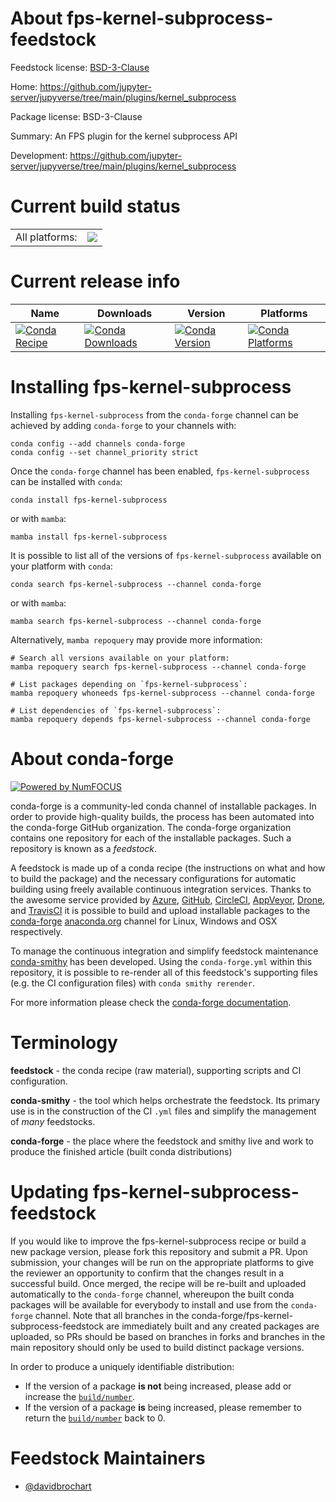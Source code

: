 About fps-kernel-subprocess-feedstock
=====================================

Feedstock license: [BSD-3-Clause](https://github.com/conda-forge/fps-kernel-subprocess-feedstock/blob/main/LICENSE.txt)

Home: https://github.com/jupyter-server/jupyverse/tree/main/plugins/kernel_subprocess

Package license: BSD-3-Clause

Summary: An FPS plugin for the kernel subprocess API

Development: https://github.com/jupyter-server/jupyverse/tree/main/plugins/kernel_subprocess

Current build status
====================


<table><tr><td>All platforms:</td>
    <td>
      <a href="https://dev.azure.com/conda-forge/feedstock-builds/_build/latest?definitionId=26143&branchName=main">
        <img src="https://dev.azure.com/conda-forge/feedstock-builds/_apis/build/status/fps-kernel-subprocess-feedstock?branchName=main">
      </a>
    </td>
  </tr>
</table>

Current release info
====================

| Name | Downloads | Version | Platforms |
| --- | --- | --- | --- |
| [![Conda Recipe](https://img.shields.io/badge/recipe-fps--kernel--subprocess-green.svg)](https://anaconda.org/conda-forge/fps-kernel-subprocess) | [![Conda Downloads](https://img.shields.io/conda/dn/conda-forge/fps-kernel-subprocess.svg)](https://anaconda.org/conda-forge/fps-kernel-subprocess) | [![Conda Version](https://img.shields.io/conda/vn/conda-forge/fps-kernel-subprocess.svg)](https://anaconda.org/conda-forge/fps-kernel-subprocess) | [![Conda Platforms](https://img.shields.io/conda/pn/conda-forge/fps-kernel-subprocess.svg)](https://anaconda.org/conda-forge/fps-kernel-subprocess) |

Installing fps-kernel-subprocess
================================

Installing `fps-kernel-subprocess` from the `conda-forge` channel can be achieved by adding `conda-forge` to your channels with:

```
conda config --add channels conda-forge
conda config --set channel_priority strict
```

Once the `conda-forge` channel has been enabled, `fps-kernel-subprocess` can be installed with `conda`:

```
conda install fps-kernel-subprocess
```

or with `mamba`:

```
mamba install fps-kernel-subprocess
```

It is possible to list all of the versions of `fps-kernel-subprocess` available on your platform with `conda`:

```
conda search fps-kernel-subprocess --channel conda-forge
```

or with `mamba`:

```
mamba search fps-kernel-subprocess --channel conda-forge
```

Alternatively, `mamba repoquery` may provide more information:

```
# Search all versions available on your platform:
mamba repoquery search fps-kernel-subprocess --channel conda-forge

# List packages depending on `fps-kernel-subprocess`:
mamba repoquery whoneeds fps-kernel-subprocess --channel conda-forge

# List dependencies of `fps-kernel-subprocess`:
mamba repoquery depends fps-kernel-subprocess --channel conda-forge
```


About conda-forge
=================

[![Powered by
NumFOCUS](https://img.shields.io/badge/powered%20by-NumFOCUS-orange.svg?style=flat&colorA=E1523D&colorB=007D8A)](https://numfocus.org)

conda-forge is a community-led conda channel of installable packages.
In order to provide high-quality builds, the process has been automated into the
conda-forge GitHub organization. The conda-forge organization contains one repository
for each of the installable packages. Such a repository is known as a *feedstock*.

A feedstock is made up of a conda recipe (the instructions on what and how to build
the package) and the necessary configurations for automatic building using freely
available continuous integration services. Thanks to the awesome service provided by
[Azure](https://azure.microsoft.com/en-us/services/devops/), [GitHub](https://github.com/),
[CircleCI](https://circleci.com/), [AppVeyor](https://www.appveyor.com/),
[Drone](https://cloud.drone.io/welcome), and [TravisCI](https://travis-ci.com/)
it is possible to build and upload installable packages to the
[conda-forge](https://anaconda.org/conda-forge) [anaconda.org](https://anaconda.org/)
channel for Linux, Windows and OSX respectively.

To manage the continuous integration and simplify feedstock maintenance
[conda-smithy](https://github.com/conda-forge/conda-smithy) has been developed.
Using the ``conda-forge.yml`` within this repository, it is possible to re-render all of
this feedstock's supporting files (e.g. the CI configuration files) with ``conda smithy rerender``.

For more information please check the [conda-forge documentation](https://conda-forge.org/docs/).

Terminology
===========

**feedstock** - the conda recipe (raw material), supporting scripts and CI configuration.

**conda-smithy** - the tool which helps orchestrate the feedstock.
                   Its primary use is in the construction of the CI ``.yml`` files
                   and simplify the management of *many* feedstocks.

**conda-forge** - the place where the feedstock and smithy live and work to
                  produce the finished article (built conda distributions)


Updating fps-kernel-subprocess-feedstock
========================================

If you would like to improve the fps-kernel-subprocess recipe or build a new
package version, please fork this repository and submit a PR. Upon submission,
your changes will be run on the appropriate platforms to give the reviewer an
opportunity to confirm that the changes result in a successful build. Once
merged, the recipe will be re-built and uploaded automatically to the
`conda-forge` channel, whereupon the built conda packages will be available for
everybody to install and use from the `conda-forge` channel.
Note that all branches in the conda-forge/fps-kernel-subprocess-feedstock are
immediately built and any created packages are uploaded, so PRs should be based
on branches in forks and branches in the main repository should only be used to
build distinct package versions.

In order to produce a uniquely identifiable distribution:
 * If the version of a package **is not** being increased, please add or increase
   the [``build/number``](https://docs.conda.io/projects/conda-build/en/latest/resources/define-metadata.html#build-number-and-string).
 * If the version of a package **is** being increased, please remember to return
   the [``build/number``](https://docs.conda.io/projects/conda-build/en/latest/resources/define-metadata.html#build-number-and-string)
   back to 0.

Feedstock Maintainers
=====================

* [@davidbrochart](https://github.com/davidbrochart/)

